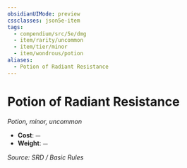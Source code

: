 ```yaml
---
obsidianUIMode: preview
cssclasses: json5e-item
tags:
  - compendium/src/5e/dmg
  - item/rarity/uncommon
  - item/tier/minor
  - item/wondrous/potion
aliases:
  - Potion of Radiant Resistance
---
```

# Potion of Radiant Resistance
*Potion, minor, uncommon*  

- **Cost**: ⏤
- **Weight**: ⏤

*Source: SRD / Basic Rules*